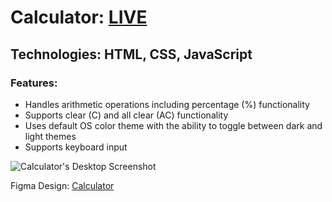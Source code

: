 # Calculator: **[LIVE](https://ahmediramadan01.github.io/calculator-app/ "Calculator's Live Preview")**

## Technologies: HTML, CSS, JavaScript

### Features:

- Handles arithmetic operations including percentage (%) functionality
- Supports clear (C) and all clear (AC) functionality
- Uses default OS color theme with the ability to toggle between dark and light themes
- Supports keyboard input

![Calculator's Desktop Screenshot](./calculator-screenshot.png?raw=true "Calculator Screenshot")

Figma Design: [Calculator](https://app.bigdevsoon.me/projects/calculator/browser "Calculator's Figma Design")
